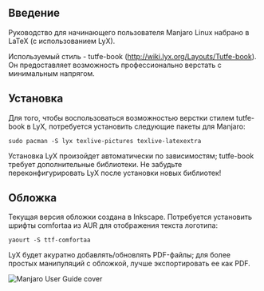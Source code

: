 ## Введение 

Руководство для начинающего пользователя Manjaro Linux набрано в LaTeX (с использованием LyX).

Используемый стиль - tutfe-book (http://wiki.lyx.org/Layouts/Tutfe-book). Он предоставляет возможность профессионально верстать с минимальным напрягом.

## Установка

Для того, чтобы воспользоваться возможностью верстки стилем tutfe-book в LyX, потребуется установить следующие пакеты для Manjaro:

    sudo pacman -S lyx texlive-pictures texlive-latexextra

Установка LyX произойдет автоматически по зависимостям; tutfe-book требует дополнительные библиотеки. Не забудьте переконфигурировать LyX после установки новых библиотек!

## Обложка

Текущая версия обложки создана в Inkscape. Потребуется установить шрифты comfortaa из AUR для отображения текста логотипа:

    yaourt -S ttf-comfortaa

LyX будет акуратно добавлять/обновлять PDF-файлы; для более простых манипуляций с обложкой, лучше экспортировать ее как PDF.

![Manjaro User Guide cover](https://raw.githubusercontent.com/manjaro/manjaro-user-guide/master/cover.png)
